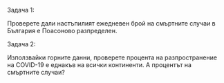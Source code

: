 Задача 1:

Проверете дали настъпилият ежедневен брой на смъртните случаи в България е Поасоново разпределен.

Задача 2:

Използвайки горните данни, проверете процента на разпространение на COVID-19 е еднакъв на всички континенти. А процентът на смъртните случаи?
